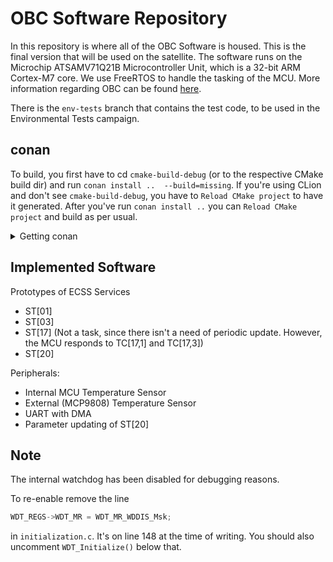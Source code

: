 # OBC Software Repository

In this repository is where all of the OBC Software is housed. This is the final version that will be used on the satellite.
The software runs on the Microchip ATSAMV71Q21B Microcontroller Unit, which is a 32-bit ARM Cortex-M7 core.
We use FreeRTOS to handle the tasking of the MCU.
More information regarding OBC can be found [here](https://gitlab.com/groups/acubesat/obc/-/wikis/home).

There is the `env-tests` branch that contains the test code, to be used in the Environmental Tests campaign.

## conan

To build, you first have to cd `cmake-build-debug` (or to the respective CMake build dir) and run `conan install .. 
--build=missing`. If you're using CLion and don't see `cmake-build-debug`, you have to `Reload CMake project` to have it generated. 
After you've run `conan install ..` you can `Reload CMake project` and build as per usual.

<details>
<summary>Getting conan</summary>

You can install [conan](https://conan.io/) following the instructions from
[here](https://docs.conan.io/en/latest/installation.html). Just to be safe, you can follow the standard procedure from 
[here](https://docs.conan.io/en/latest/getting_started.html):

- `conan profile new default --detect`: Generates default profile detecting GCC and sets old ABI. This step and the 
  one below is needed to [manage the GCC >=5 ABI](https://docs.conan.io/en/latest/howtos/manage_gcc_abi.html#manage-gcc-abi)
- `conan profile update settings.compiler.libcxx=libstdc++11 default`: Sets `libcxx` to C++11 ABI

</details>

## Implemented Software

Prototypes of ECSS Services

- ST[01]
- ST[03]
- ST[17] (Not a task, since there isn't a need of periodic update. However, the MCU responds to TC[17,1] and TC[17,3])
- ST[20]

Peripherals:

- Internal MCU Temperature Sensor
- External (MCP9808) Temperature Sensor
- UART with DMA
- Parameter updating of ST[20]

## Note

The internal watchdog has been disabled for debugging reasons.

To re-enable remove the line

```cpp
WDT_REGS->WDT_MR = WDT_MR_WDDIS_Msk;
```

in `initialization.c`. It's on line 148 at the time of writing. You should also uncomment `WDT_Initialize()` below that.
